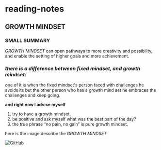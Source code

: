 # reading-notes
## **GROWTH MINDSET**
### SMALL SUMMARY 

*GROWTH MINDSET* 
can open pathways to more creativity and possibility, and enable the setting
of higher goals and more achievement.


### *there is a difference between fixed mindset, and growth mindset:* 
one of it is when the fixed mindset's person faced with challenges he avoids its but the other person 
who has a growth mind set he embraces the challenges and keep going.

**and right now I advise myself**
1. try to have a growth mindset.
2. be positive and ask myself what was the best part of the day?
3. the true phrase “no pain, no gain” is pure growth mindset.

here is the image describe the *GROWTH MINDSET*

![GitHub](https://blog.cengage.com/wp-content/uploads/2020/11/blog-growth-mindset-1511130.png)